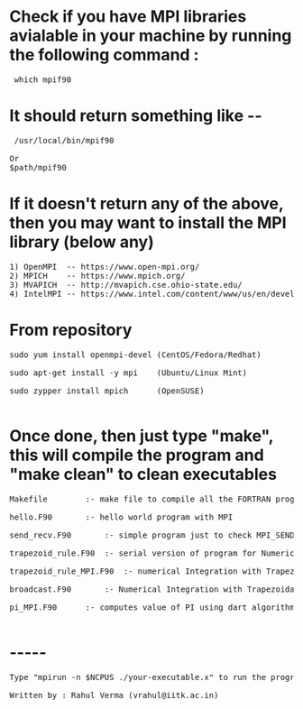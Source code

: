 # Check if you have MPI libraries avialable in your machine by running the following command :
<pre> which mpif90 </pre>
# It should return something like --
<pre> /usr/local/bin/mpif90 <br />
Or
$path/mpif90
</pre>
# If it doesn't return any of the above, then you may want to install the MPI library (below any)
<pre>
1) OpenMPI  -- https://www.open-mpi.org/
2) MPICH    -- https://www.mpich.org/
3) MVAPICH  -- http://mvapich.cse.ohio-state.edu/
4) IntelMPI -- https://www.intel.com/content/www/us/en/developer/tools/oneapi/toolkits.html#hpc-kit
</pre>
# From repository
<pre>
sudo yum install openmpi-devel (CentOS/Fedora/Redhat)	<br />
sudo apt-get install -y mpi    (Ubuntu/Linux Mint)	<br />
sudo zypper install mpich      (OpenSUSE)		<br />
</pre>
# Once done, then just type "make", this will compile the program and "make clean" to clean executables
<pre>
Makefile  		:- make file to compile all the FORTRAN programs 				<br />
hello.F90		:- hello world program with MPI							<br />
send_recv.F90		:- simple program just to check MPI_SEND/RECV routines				<br />
trapezoid_rule.F90	:- serial version of program for Numerical Integration with Trapezoidal rule	<br />
trapezoid_rule_MPI.F90  :- numerical Integration with Trapezoidal rule using MPI_SEND/RECV routines	<br />
broadcast.F90		:- Numerical Integration with Trapezoidal rule using MPI_BCAST routines		<br />
pi_MPI.F90		:- computes value of PI using dart algorithm					<br />
</pre>
# -----
<pre>
Type "mpirun -n $NCPUS ./your-executable.x" to run the program in parallel

Written by : Rahul Verma (vrahul@iitk.ac.in)
</pre>
